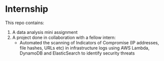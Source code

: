 # Internship
This repo contains:
1. A data analysis mini assignment
2. A project done in collaboration with a fellow intern:
    - Automated the scanning of Indicators of Compromise (IP addresses, file hashes, URLs etc) in infrastructure logs using AWS Lambda, DynamoDB and ElasticSearch         to identify security threats
